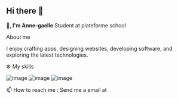 ## Hi there 👋


**👋, I'm Anne-gaelle**
Student at plateforme school

 About me 

I enjoy crafting apps, designing websites, developing software, and exploring the latest technologies.

⚙️ My skills

![image](https://github.com/user-attachments/assets/3500f7bd-3a1d-4309-b1aa-a6f866c7cba2)
![image](https://github.com/user-attachments/assets/f76632e9-df7b-4816-83bf-094db839bc83)
![image](https://github.com/user-attachments/assets/123c1e1c-21b4-43c9-8d00-8516bc345051)


 
📫 How to reach me : Send me a email at 


